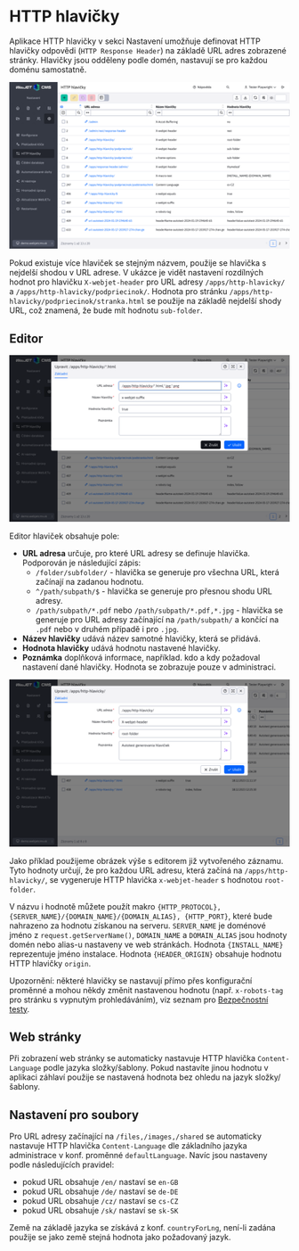 # HTTP hlavičky

Aplikace HTTP hlavičky v sekci Nastavení umožňuje definovat HTTP hlavičky odpovědi (`HTTP Response Header`) na základě URL adres zobrazené stránky. Hlavičky jsou odděleny podle domén, nastavují se pro každou doménu samostatně.

![DataTable](dataTable.png)

Pokud existuje více hlaviček se stejným názvem, použije se hlavička s nejdelší shodou v URL adrese. V ukázce je vidět nastavení rozdílných hodnot pro hlavičku `X-webjet-header` pro URL adresy `/apps/http-hlavicky/` a `/apps/http-hlavicky/podpriecinok/`. Hodnota pro stránku `/apps/http-hlavicky/podpriecinok/stranka.html` se použije na základě nejdelší shody URL, což znamená, že bude mít hodnotu `sub-folder`.

## Editor

![](editor-wildcard.png)

Editor hlaviček obsahuje pole:
- **URL adresa** určuje, pro které URL adresy se definuje hlavička. Podporován je následující zápis:
  - `/folder/subfolder/` - hlavička se generuje pro všechna URL, která začínají na zadanou hodnotu.
  - `^/path/subpath/$` - hlavička se generuje pro přesnou shodu URL adresy.
  - `/path/subpath/*.pdf` nebo `/path/subpath/*.pdf,*.jpg` - hlavička se generuje pro URL adresy začínající na `/path/subpath/` a končící na `.pdf` nebo v druhém případě i pro `.jpg`.
- **Název hlavičky** udává název samotné hlavičky, která se přidává.
- **Hodnota hlavičky** udává hodnotu nastavené hlavičky.
- **Poznámka** doplňková informace, například. kdo a kdy požadoval nastavení dané hlavičky. Hodnota se zobrazuje pouze v administraci.

![Editor](editor.png)

Jako příklad použijeme obrázek výše s editorem již vytvořeného záznamu. Tyto hodnoty určují, že pro každou URL adresu, která začíná na `/apps/http-hlavicky/`, se vygeneruje HTTP hlavička `x-webjet-header` s hodnotou `root-folder`.

V názvu i hodnotě můžete použít makro `{HTTP_PROTOCOL}, {SERVER_NAME}/{DOMAIN_NAME}/{DOMAIN_ALIAS}, {HTTP_PORT}`, které bude nahrazeno za hodnotu získanou na serveru. `SERVER_NAME` je doménové jméno z `request.getServerName()`, `DOMAIN_NAME` a `DOMAIN_ALIAS` jsou hodnoty domén nebo alias-u nastaveny ve web stránkách. Hodnota `{INSTALL_NAME}` reprezentuje jméno instalace. Hodnota `{HEADER_ORIGIN}` obsahuje hodnotu HTTP hlavičky `origin`.

Upozornění: některé hlavičky se nastavují přímo přes konfigurační proměnné a mohou někdy změnit nastavenou hodnotu (např. `x-robots-tag` pro stránku s vypnutým prohledáváním), viz seznam pro [Bezpečnostní testy](../../../sysadmin/pentests/README.md#http-hlavičky).

## Web stránky

Při zobrazení web stránky se automaticky nastavuje HTTP hlavička `Content-Language` podle jazyka složky/šablony. Pokud nastavíte jinou hodnotu v aplikaci záhlaví použije se nastavená hodnota bez ohledu na jazyk složky/šablony.

## Nastavení pro soubory

Pro URL adresy začínající na `/files,/images,/shared` se automaticky nastavuje HTTP hlavička `Content-Language` dle základního jazyka administrace v konf. proměnné `defaultLanguage`. Navíc jsou nastaveny podle následujících pravidel:
- pokud URL obsahuje `/en/` nastaví se `en-GB`
- pokud URL obsahuje `/de/` nastaví se `de-DE`
- pokud URL obsahuje `/cz/` nastaví se `cs-CZ`
- pokud URL obsahuje `/sk/` nastaví se `sk-SK`

Země na základě jazyka se získává z konf. `countryForLng`, není-li zadána použije se jako země stejná hodnota jako požadovaný jazyk.
